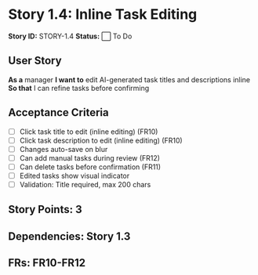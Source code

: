 # Story 1.4: Inline Task Editing

**Story ID:** STORY-1.4
**Status:** ⬜ To Do

## User Story
**As a** manager
**I want to** edit AI-generated task titles and descriptions inline
**So that** I can refine tasks before confirming

## Acceptance Criteria
- [ ] Click task title to edit (inline editing) (FR10)
- [ ] Click task description to edit (inline editing) (FR10)
- [ ] Changes auto-save on blur
- [ ] Can add manual tasks during review (FR12)
- [ ] Can delete tasks before confirmation (FR11)
- [ ] Edited tasks show visual indicator
- [ ] Validation: Title required, max 200 chars

## Story Points: 3
## Dependencies: Story 1.3
## FRs: FR10-FR12

